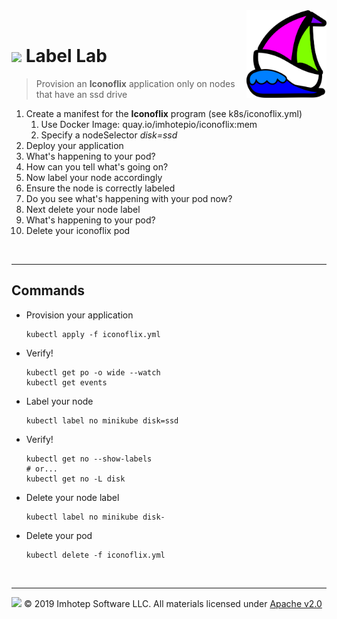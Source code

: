 <img src="../assets/k8sland.png" align="right" width="128" height="auto"/>

<br/>

# <img src="../assets/lab.png" width="32" height="auto"/> Label Lab

> Provision an **Iconoflix** application only on nodes that have an ssd drive

1. Create a manifest for the **Iconoflix** program (see k8s/iconoflix.yml)
    1. Use Docker Image: quay.io/imhotepio/iconoflix:mem
    2. Specify a nodeSelector *disk=ssd*
2. Deploy your application
3. What's happening to your pod?
4. How can you tell what's going on?
5. Now label your node accordingly
6. Ensure the node is correctly labeled
7. Do you see what's happening with your pod now?
8. Next delete your node label
9. What's happening to your pod?
10. Delete your iconoflix pod

<br/>

---
## Commands

- Provision your application

  ```shell
  kubectl apply -f iconoflix.yml
  ```

- Verify!

  ```shell
  kubectl get po -o wide --watch
  kubectl get events
  ```

- Label your node

  ```shell
  kubectl label no minikube disk=ssd
  ```

- Verify!

  ```shell
  kubectl get no --show-labels
  # or...
  kubectl get no -L disk
  ```

- Delete your node label

  ```shell
  kubectl label no minikube disk-
  ```

- Delete your pod

  ```shell
  kubectl delete -f iconoflix.yml
  ```

<br/>

---
<img src="../assets/imhotep_logo.png" width="32" height="auto"/> © 2019 Imhotep Software LLC.
All materials licensed under [Apache v2.0](http://www.apache.org/licenses/LICENSE-2.0)
